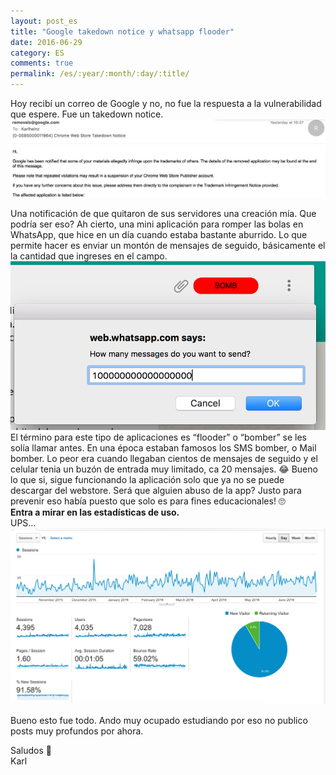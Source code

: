 ```yaml
---
layout: post_es
title: "Google takedown notice y whatsapp flooder"
date: 2016-06-29
category: ES
comments: true
permalink: /es/:year/:month/:day/:title/
---
```


Hoy recibí un correo de Google y no, no fue la respuesta a la vulnerabilidad que espere. Fue un takedown notice.  
![germany](https://raw.githubusercontent.com/Karlheinzniebuhr/karlheinzniebuhr.github.io/master/ES/_posts/img/takedown.png)

Una notificación de que quitaron de sus servidores una creación mía. Que podría ser eso? Ah cierto, una mini aplicación para romper las bolas en WhatsApp, que hice en un día cuando estaba bastante aburrido.
Lo que permite hacer es enviar un montón de mensajes de seguido, básicamente el la cantidad que ingreses en el campo.  
![germany](https://raw.githubusercontent.com/Karlheinzniebuhr/karlheinzniebuhr.github.io/master/ES/_posts/img/flooder.png)
El término para este tipo de aplicaciones es “flooder” o “bomber” se les solía llamar antes. En una época estaban famosos los SMS bomber, o Mail bomber. Lo peor era cuando llegaban cientos de mensajes de seguido y el celular tenia un buzón de entrada muy limitado, ca 20 mensajes. 😂
Bueno lo que si, sigue funcionando la aplicación solo que ya no se puede descargar del webstore. Será que alguien abuso de la app? Justo para prevenir eso había puesto que solo es para fines educacionales! 🙄  
**Entra a mirar en las estadísticas de uso.**  
UPS…  
![germany](https://raw.githubusercontent.com/Karlheinzniebuhr/karlheinzniebuhr.github.io/master/ES/_posts/img/wa_stats.png)

Bueno esto fue todo. Ando muy ocupado estudiando por eso no publico posts muy profundos por ahora.

Saludos 🍻   
Karl
